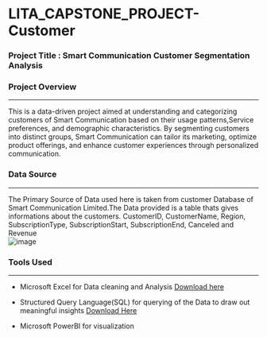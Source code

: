 # LITA_CAPSTONE_PROJECT-Customer

###  Project Title : Smart Communication Customer Segmentation Analysis

###  Project Overview
---
This is a data-driven project aimed at understanding and categorizing customers of Smart Communication based on their usage patterns,Service preferences, and demographic characteristics. By segmenting customers into distinct groups, Smart Communication can tailor its marketing, optimize product offerings, and enhance customer experiences through personalized communication.

###  Data Source
---
The Primary Source of Data used here is taken from customer Database of Smart Communication Limited.The Data provided is a table thats gives informations about the customers.
CustomerID,	CustomerName,	Region,	SubscriptionType,	SubscriptionStart,	SubscriptionEnd,	Canceled and Revenue	
![image](https://github.com/user-attachments/assets/43921a21-7e5c-4da9-bf35-a3e9b2526427)

###  Tools Used
---
- Microsoft Excel for Data cleaning and Analysis [Download here](https://1drv.ms/x/c/a7c3aecf7c2c74b7/EeAOvisv5DNEjzCCV82C-FQB6oBdZX01oafZ_V36Su7STw?e=8TP0Cx)

- Structured Query Language(SQL) for querying of the Data to draw out meaningful insights [Download Here](https://1drv.ms/u/c/a7c3aecf7c2c74b7/ERZUG-x2swRGk7QZfJMaIPABJayToqHN4GjG9qDa7qQTKA?e=oBIXdf)

- Microsoft PowerBI for visualization

